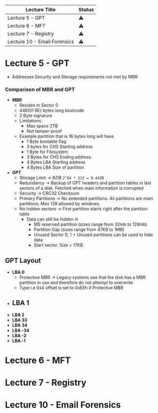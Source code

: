 | Lecture Title                | Status    |
| ---------------------------- | --------- |
| Lecture 5 - GPT              | :warning: |
| Lecture 6 - MFT              | :warning: |
| Lecture 7 - Registry         | :warning: |
| Lecture 10 - Email Forensics | :warning:  |
<!--
:x:
:warning:
:white_check_mark:
-->

# Lecture 5 - GPT
- Addresses Security and Storage requirements not met by MBR

### Comparison of MBR and GPT
- **MBR**
	- Resides in Sector 0
	- 446(01 BE) bytes long bootcode
	- 2 Byte signature
	- Limitations
		- Max space 2TB
		- Not tamper-proof
	- Example partition that is 16 bytes long will have
		- 1 Byte bootable flag
		- 3 bytes for CHS Starting address
		- 1 Byte for Filesystem
		- 3 Bytes for CHS Ending address
		- 4 Bytes LBA Starting address
		- 4 Bytes LBA Size of partition
- **GPT**
	- Storage Limit -> 8ZiB `2^64 * 512 = 9.44ZB`
	- Redundancy -> Backup of GPT headers and partition tables in last sectors of a disk. Fetched when main information is corrupted
	- Security -> CRC32 Checksum
	- Primary Partitions -> No extended partitions. All partitions are main partitions. Max 128 allowed by windows.
	- No hidden sectors -> First partition starts right after the partition table
		- Data can still be hidden in
			- MS reserved partition (sizes range from 32mb to 128mb)
			- Partition Gap (sizes range from 47KB to 1MB)
			- Unused Sector 0, 1 + Unused partitions can be used to hide data
			- Start sector. Size = 17KB

## GPT Layout
- **LBA 0**
	- Protective MBR -> Legacy systems see that the disk has a MBR partition in use and therefore do not attempt to overwrite
	- Type i.e 0x4 offset is set to 0xEEh if Protective MBR
- **LBA 1**
	-
- **LBA 2**
- **LBA 33**
- **LBA 34**
- **LBA -34**
- **LBA -2**
- **LBA -1**

# Lecture 6 - MFT
# Lecture 7 - Registry
# Lecture 10 - Email Forensics